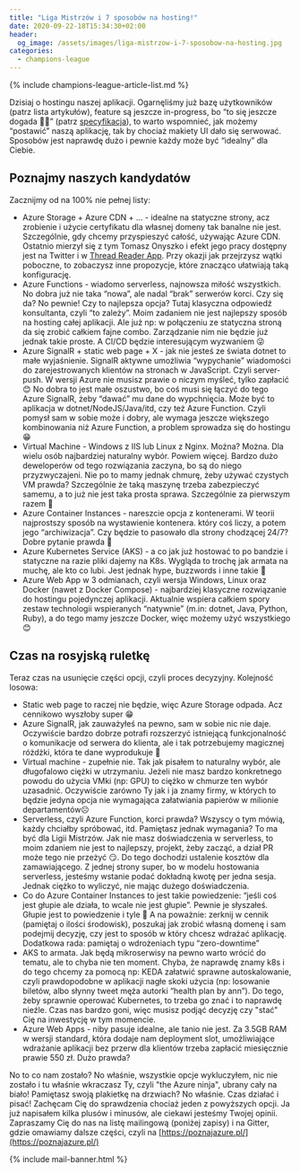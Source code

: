 ```yaml
---
title: "Liga Mistrzów i 7 sposobów na hosting!"
date: 2020-09-22-18T15:34:30+02:00
header:
  og_image: /assets/images/liga-mistrzow-i-7-sposobow-na-hosting.jpg
categories:
  - champions-league
---
```


{% include champions-league-article-list.md %}

Dzisiaj o hostingu naszej aplikacji. Ogarnęliśmy już bazę użytkowników (patrz lista artykułów), feature są jeszcze in-progress, bo “to się jeszcze dogada 🤦‍♂️” (patrz [specyfikacja](https://poznajazure.pl/champions-league/)), to warto wspomnieć, jak możemy “postawić” naszą aplikację, tak by chociaż makiety UI dało się serwować. Sposobów jest naprawdę dużo i pewnie każdy może być “idealny” dla Ciebie.



## Poznajmy naszych kandydatów
Zacznijmy od na 100% nie pełnej listy:
- Azure Storage + Azure CDN + ... - idealne na statyczne strony, acz zrobienie i użycie certyfikatu dla własnej domeny tak banalne nie jest. Szczególnie, gdy chcemy przyspieszyć całość, używając Azure CDN. Ostatnio mierzył się z tym Tomasz Onyszko i efekt jego pracy dostępny jest na Twitter i w [Thread Reader App](https://threadreaderapp.com/thread/1277618337753845760.html). Przy okazji jak przejrzysz wątki poboczne, to zobaczysz inne propozycje, które znacząco ułatwiają taką konfigurację.
- Azure Functions - wiadomo serverless, najnowsza miłość wszystkich. No dobra już nie taka “nowa”, ale nadal “brak” serwerów korci. Czy się da? No pewnie! Czy to najlepsza opcja? Tutaj klasyczna odpowiedź konsultanta, czyli “to zależy”. Moim zadaniem nie jest najlepszy sposób na hosting całej aplikacji. Ale już np: w połączeniu ze statyczna stroną da się zrobić całkiem fajne combo. Zarządzanie nim nie będzie już jednak takie proste. A CI/CD będzie interesującym wyzwaniem 😜
- Azure SignalR + static web page + X - jak nie jesteś ze świata dotnet to małe wyjaśnienie. SignalR aktywne umożliwia “wypychanie” wiadomości do zarejestrowanych klientów na stronach w JavaScript. Czyli server-push. W wersji Azure nie musisz prawie o niczym myśleć, tylko zapłacić 😊 No dobra to jest małe oszustwo, bo coś musi się łączyć do tego Azure SignalR, żeby “dawać” mu dane do wypchnięcia. Może być to aplikacja w dotnet/NodeJS/Java/itd, czy też Azure Function. Czyli pomysł sam w sobie może i dobry, ale wymaga jeszcze większego kombinowania niż Azure Function, a problem sprowadza się do hostingu 😁
- Virtual Machine - Windows z IIS lub Linux z Nginx. Można? Można. Dla wielu osób najbardziej naturalny wybór. Powiem więcej. Bardzo dużo deweloperów od tego rozwiązania zaczyna, bo są do niego przyzwyczajeni. Nie po to mamy jednak chmurę, żeby używać czystych VM prawda? Szczególnie że taką maszynę trzeba zabezpieczyć samemu, a to już nie jest taka prosta sprawa. Szczególnie za pierwszym razem 🤪
- Azure Container Instances - nareszcie opcja z kontenerami. W teorii najprostszy sposób na wystawienie kontenera. który coś liczy, a potem jego “archiwizacja”. Czy będzie to pasowało dla strony chodzącej 24/7? Dobre pytanie prawda 🤔
- Azure Kubernetes Service (AKS) - a co jak już hostować to po bandzie i statyczne na razie pliki dajemy na K8s. Wygląda to trochę jak armata na muchę, ale kto co lubi. Jest jednak hype, buzzwords i inne takie 🤪
- Azure Web App w 3 odmianach, czyli wersja Windows, Linux oraz Docker (nawet z Docker Compose) - najbardziej klasyczne rozwiązanie do hostingu pojedynczej aplikacji. Aktualnie wspiera całkiem spory zestaw technologii wspieranych “natywnie” (m.in: dotnet, Java, Python, Ruby), a do tego mamy jeszcze Docker, więc możemy użyć wszystkiego 😊

## Czas na rosyjską ruletkę
Teraz czas na usunięcie części opcji, czyli proces decyzyjny. Kolejność losowa:

- Static web page to raczej nie będzie, więc Azure Storage odpada. Acz cennikowo wyszłoby super 😁
- Azure SignalR, jak zauważyłeś na pewno, sam w sobie nic nie daje. Oczywiście bardzo dobrze potrafi rozszerzyć istniejącą funkcjonalność o komunikacje od serwera do klienta, ale i tak potrzebujemy magicznej różdżki, która te dane wyprodukuje 🎩
- Virtual machine - zupełnie nie. Tak jak pisałem to naturalny wybór, ale długofalowo ciężki w utrzymaniu. Jeżeli nie masz bardzo konkretnego powodu do użycia VMki (np: GPU) to ciężko w chmurze ten wybór uzasadnić. Oczywiście zarówno Ty jak i ja znamy firmy, w których to będzie jedyna opcja nie wymagająca załatwiania papierów w milionie departamentów☹️
- Serverless, czyli Azure Function, korci prawda? Wszyscy o tym mówią, każdy chciałby spróbować, itd. Pamiętasz jednak wymagania? To ma być dla Ligii Mistrzów. Jak nie masz doświadczenia w serverless, to moim zdaniem nie jest to najlepszy, projekt, żeby zacząć, a dział PR może tego nie przeżyć 😏. Do tego dochodzi ustalenie kosztów dla zamawiającego. Z jednej strony super, bo w modelu hostowania serverless, jesteśmy wstanie podać dokładną kwotę per jedna sesja. Jednak ciężko to wyliczyć, nie mając dużego doświadczenia.
- Co do Azure Container Instances to jest takie powiedzenie: “jeśli coś jest głupie ale działa, to wcale nie jest głupie”. Pewnie je słyszałeś. Głupie jest to powiedzenie i tyle 🤪 A na poważnie: zerknij w cennik (pamiętaj o ilości środowisk), poszukaj jak zrobić własną domenę i sam podejmij decyzję, czy jest to sposób w który chcesz wdrażać aplikację. Dodatkowa rada: pamiętaj o wdrożeniach typu “zero-downtime”
- AKS to armata. Jak będą mikroserwisy na pewno warto wrócić do tematu, ale to chyba nie ten moment. Chyba, że naprawdę znamy k8s i do tego chcemy za pomocą np: KEDA załatwić sprawne autoskalowanie, czyli prawdopodobne w aplikacji nagłe skoki użycia (np: losowanie biletów, albo słynny tweet męża autorki “health plan by ann”). Do tego, żeby sprawnie operować Kubernetes, to trzeba go znać i to naprawdę nieźle. Czas nas bardzo goni, więc musisz podjąć decyzję czy "stać" Cię na inwestycję w tym momencie.
- Azure Web Apps - niby pasuje idealne, ale tanio nie jest. Za 3.5GB RAM w wersji standard, która dodaje nam deployment slot, umożliwiające wdrażanie aplikacji bez przerw dla klientów trzeba zapłacić miesięcznie prawie 550 zł. Dużo prawda?

No to co nam zostało? No właśnie, wszystkie opcje wykluczyłem, nic nie zostało i tu właśnie wkraczasz Ty, czyli "the Azure ninja", ubrany cały na biało! Pamiętasz swoją plakietkę na drzwiach? No właśnie. Czas działać i pisać! Zachęcam Cię do sprawdzenia chociaż jeden z powyższych opcji. Ja już napisałem kilka plusów i minusów, ale ciekawi jesteśmy Twojej opinii. 
Zapraszamy Cię do nas na listę mailingową (poniżej zapisy) i na Gitter, gdzie omawiamy dalsze części, czyli na [https://poznajazure.pl/](https://poznajazure.pl/)

{% include mail-banner.html %}
